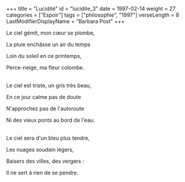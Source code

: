 +++
title = "Lucidité"
id = "lucidite_3"
date = 1997-02-14
weight = 27
categories = ["Espoir"]
tags = ["philosophie", "1997"]
verseLength = 8
LastModifierDisplayName = "Barbara Post"
+++

Le ciel gémit, mon cœur se plombe,

La pluie enchâsse un air du temps

Loin du soleil en ce printemps,

Perce-neige, ma fleur colombe.

 \
Le ciel est triste, un gris très beau,

En ce jour calme pas de doute

N'approchez pas de l'autoroute

Ni des vieux ponts au bord de l'eau.

 \
Le ciel sera d'un bleu plus tendre,

Les nuages soudain légers,

Baisers des villes, des vergers :

Il ne sert à rien de se pendre.
